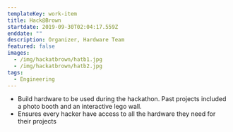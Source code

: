 ```yaml
---
templateKey: work-item
title: Hack@Brown
startdate: 2019-09-30T02:04:17.559Z
enddate: ""
description: Organizer, Hardware Team
featured: false
images:
  - /img/hackatbrown/hatb1.jpg
  - /img/hackatbrown/hatb2.jpg
tags:
  - Engineering
---
```


- Build hardware to be used during the hackathon. Past projects included a photo booth and an interactive lego wall.
- Ensures every hacker have access to all the hardware they need for their projects
